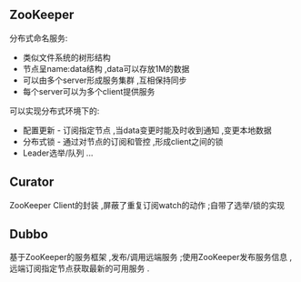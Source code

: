 ## ZooKeeper
分布式命名服务:
* 类似文件系统的树形结构
* 节点呈name:data结构 ,data可以存放1M的数据
* 可以由多个server形成服务集群 ,互相保持同步
* 每个server可以为多个client提供服务

可以实现分布式环境下的:
* 配置更新 - 订阅指定节点 ,当data变更时能及时收到通知 ,变更本地数据
* 分布式锁 - 通过对节点的订阅和管控 ,形成client之间的锁
* Leader选举/队列 ...

## Curator
ZooKeeper Client的封装 ,屏蔽了重复订阅watch的动作 ;自带了选举/锁的实现

## Dubbo
基于ZooKeeper的服务框架 ,发布/调用远端服务 ;使用ZooKeeper发布服务信息 ,远端订阅指定节点获取最新的可用服务 .


